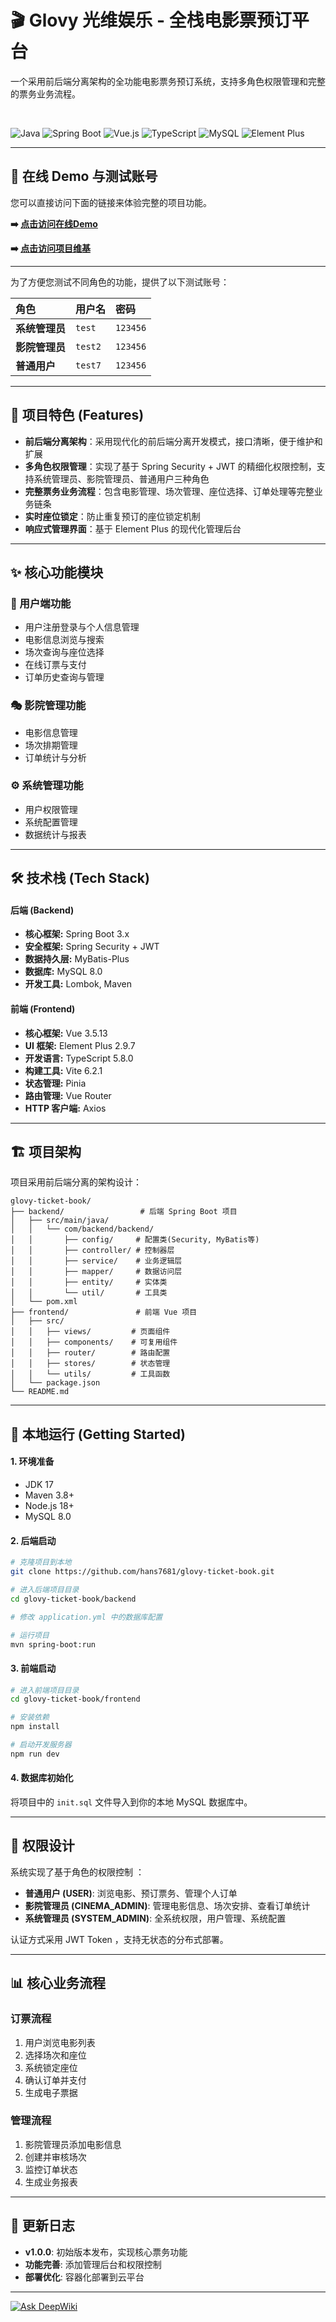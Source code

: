 # 🎬 Glovy 光维娱乐 - 全栈电影票预订平台

一个采用前后端分离架构的全功能电影票务预订系统，支持多角色权限管理和完整的票务业务流程。

<br>

![Java](https://img.shields.io/badge/Java-17-blue)
![Spring Boot](https://img.shields.io/badge/Spring_Boot-3.x-green)
![Vue.js](https://img.shields.io/badge/Vue.js-3.5-green)
![TypeScript](https://img.shields.io/badge/TypeScript-5.8-blue)
![MySQL](https://img.shields.io/badge/MySQL-8.0-blue)
![Element Plus](https://img.shields.io/badge/Element_Plus-2.9-brightgreen)

---

## 🚀 在线 Demo 与测试账号

您可以直接访问下面的链接来体验完整的项目功能。

**➡️ [点击访问在线Demo](https://lkxyrmrjjfue.sealosbja.site)**

**➡️ [点击访问项目维基](https://deepwiki.com/hans7681/glovy-ticket-book)**

---

为了方便您测试不同角色的功能，提供了以下测试账号：

| 角色 | 用户名 | 密码 |
| :--- | :--- | :--- |
| **系统管理员** | `test` | `123456` |
| **影院管理员** | `test2` | `123456` |
| **普通用户** | `test7` | `123456` |

---

## 🌟 项目特色 (Features)

* **前后端分离架构**：采用现代化的前后端分离开发模式，接口清晰，便于维护和扩展
* **多角色权限管理**：实现了基于 Spring Security + JWT 的精细化权限控制，支持系统管理员、影院管理员、普通用户三种角色 
* **完整票务业务流程**：包含电影管理、场次管理、座位选择、订单处理等完整业务链条 
* **实时座位锁定**：防止重复预订的座位锁定机制 
* **响应式管理界面**：基于 Element Plus 的现代化管理后台 

---

## ✨ 核心功能模块

### 👥 用户端功能
- 用户注册登录与个人信息管理
- 电影信息浏览与搜索
- 场次查询与座位选择 
- 在线订票与支付
- 订单历史查询与管理

### 🎭 影院管理功能
- 电影信息管理
- 场次排期管理
- 订单统计与分析

### ⚙️ 系统管理功能
- 用户权限管理
- 系统配置管理
- 数据统计与报表

---

## 🛠️ 技术栈 (Tech Stack)

#### 后端 (Backend)
* **核心框架:** Spring Boot 3.x
* **安全框架:** Spring Security + JWT
* **数据持久层:** MyBatis-Plus
* **数据库:** MySQL 8.0
* **开发工具:** Lombok, Maven

#### 前端 (Frontend)
* **核心框架:** Vue 3.5.13
* **UI 框架:** Element Plus 2.9.7
* **开发语言:** TypeScript 5.8.0
* **构建工具:** Vite 6.2.1
* **状态管理:** Pinia
* **路由管理:** Vue Router
* **HTTP 客户端:** Axios

---

## 🏗️ 项目架构

项目采用前后端分离的架构设计：

```
glovy-ticket-book/
├── backend/                 # 后端 Spring Boot 项目
│   ├── src/main/java/
│   │   └── com/backend/backend/
│   │       ├── config/     # 配置类(Security, MyBatis等)
│   │       ├── controller/ # 控制器层
│   │       ├── service/    # 业务逻辑层
│   │       ├── mapper/     # 数据访问层
│   │       ├── entity/     # 实体类
│   │       └── util/       # 工具类
│   └── pom.xml
├── frontend/               # 前端 Vue 项目
│   ├── src/
│   │   ├── views/         # 页面组件
│   │   ├── components/    # 可复用组件
│   │   ├── router/        # 路由配置
│   │   ├── stores/        # 状态管理
│   │   └── utils/         # 工具函数
│   └── package.json
└── README.md
```

---

## 🚀 本地运行 (Getting Started)

#### 1. 环境准备
* JDK 17
* Maven 3.8+
* Node.js 18+
* MySQL 8.0

#### 2. 后端启动
```bash
# 克隆项目到本地
git clone https://github.com/hans7681/glovy-ticket-book.git

# 进入后端项目目录
cd glovy-ticket-book/backend

# 修改 application.yml 中的数据库配置

# 运行项目
mvn spring-boot:run
```

#### 3. 前端启动
```bash
# 进入前端项目目录
cd glovy-ticket-book/frontend

# 安装依赖
npm install

# 启动开发服务器
npm run dev
```

#### 4. 数据库初始化
将项目中的 `init.sql` 文件导入到你的本地 MySQL 数据库中。

---

## 🔐 权限设计

系统实现了基于角色的权限控制 ：

- **普通用户 (USER)**: 浏览电影、预订票务、管理个人订单
- **影院管理员 (CINEMA_ADMIN)**: 管理电影信息、场次安排、查看订单统计
- **系统管理员 (SYSTEM_ADMIN)**: 全系统权限，用户管理、系统配置

认证方式采用 JWT Token ，支持无状态的分布式部署。

---

## 📊 核心业务流程

### 订票流程
1. 用户浏览电影列表
2. 选择场次和座位
3. 系统锁定座位 
4. 确认订单并支付
5. 生成电子票据

### 管理流程
1. 影院管理员添加电影信息 
2. 创建并审核场次 
3. 监控订单状态 
4. 生成业务报表

---

## 🔄 更新日志

- **v1.0.0**: 初始版本发布，实现核心票务功能
- **功能完善**: 添加管理后台和权限控制
- **部署优化**: 容器化部署到云平台

---


[![Ask DeepWiki](https://deepwiki.com/badge.svg)](https://deepwiki.com/hans7681/glovy-ticket-book)
